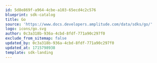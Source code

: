 ```yaml
---
id: 5d8e869f-a964-4cbe-a103-65ecd4c2c576
blueprint: sdk-catalog
title: Go
source: 'https://www.docs.developers.amplitude.com/data/sdks/go/'
logo: icons/go.svg
author: 0c3a318b-936a-4cbd-8fdf-771a90c297f0
exclude_from_sitemap: false
updated_by: 0c3a318b-936a-4cbd-8fdf-771a90c297f0
updated_at: 1715798938
template: sdk-landing
---
```


